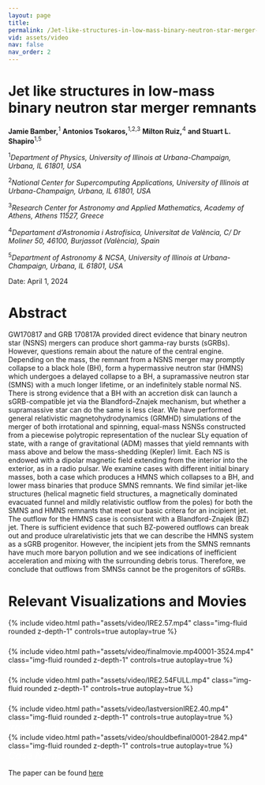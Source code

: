 ```yaml
---
layout: page
title: 
permalink: /Jet-like-structures-in-low-mass-binary-neutron-star-merger-remnants/
vid: assets/video
nav: false
nav_order: 2
---
```



# Jet like structures in low-mass binary neutron star merger remnants

**Jamie Bamber,**<sup>1</sup> **Antonios Tsokaros,**<sup>1,2,3</sup> **Milton Ruiz,**<sup>4</sup> **and Stuart L. Shapiro**<sup>1,5</sup>

<sup>1</sup>*Department of Physics, University of Illinois at Urbana-Champaign, Urbana, IL 61801, USA*

<sup>2</sup>*National Center for Supercomputing Applications, University of Illinois at Urbana-Champaign, Urbana, IL 61801, USA*

<sup>3</sup>*Research Center for Astronomy and Applied Mathematics, Academy of Athens, Athens 11527, Greece*

<sup>4</sup>*Departament d’Astronomia i Astrofı́sica, Universitat de València, C/ Dr Moliner 50, 46100, Burjassot (València), Spain*

<sup>5</sup>*Department of Astronomy & NCSA, University of Illinois at Urbana-Champaign, Urbana, IL 61801, USA*

Date: April 1, 2024

# Abstract 

GW170817 and GRB 170817A provided direct evidence that binary neutron star (NSNS) mergers
can produce short gamma-ray bursts (sGRBs). However, questions remain about the nature of the
central engine. Depending on the mass, the remnant from a NSNS merger may promptly collapse to
a black hole (BH), form a hypermassive neutron star (HMNS) which undergoes a delayed collapse
to a BH, a supramassive neutron star (SMNS) with a much longer lifetime, or an indefinitely stable
normal NS. There is strong evidence that a BH with an accretion disk can launch a sGRB-compatible
jet via the Blandford–Znajek mechanism, but whether a supramassive star can do the same is less
clear. We have performed general relativistic magnetohydrodynamics (GRMHD) simulations of the
merger of both irrotational and spinning, equal-mass NSNSs constructed from a piecewise polytropic
representation of the nuclear SLy equation of state, with a range of gravitational (ADM) masses that
yield remnants with mass above and below the mass-shedding (Kepler) limit. Each NS is endowed
with a dipolar magnetic field extending from the interior into the exterior, as in a radio pulsar.
We examine cases with different initial binary masses, both a case which produces a HMNS which
collapses to a BH, and lower mass binaries that produce SMNS remnants. We find similar jet-like
structures (helical magnetic field structures, a magnetically dominated evacuated funnel and mildly
relativistic outflow from the poles) for both the SMNS and HMNS remnants that meet our basic
critera for an incipient jet. The outflow for the HMNS case is consistent with a Blandford-Znajek
(BZ) jet. There is sufficient evidence that such BZ-powered outflows can break out and produce
ulrarelativistic jets that we can describe the HMNS system as a sGRB progenitor. However, the
incipient jets from the SMNS remnants have much more baryon pollution and we see indications of
inefficient acceleration and mixing with the surrounding debris torus. Therefore, we conclude that
outflows from SMNSs cannot be the progenitors of sGRBs.

# Relevant Visualizations and Movies

<div class="row mt-3">
    <div class="col-sm mt-3 mt-md-0">
        {% include video.html path="assets/video/IRE2.57.mp4" class="img-fluid rounded z-depth-1" controls=true autoplay=true %}
    </div>
</div>
<div class="caption" style="font-size: 20px; font-style: italic; color: rgb(255, 255, 255);">
    irrotational Case: 2.57 
</div>

<div class="row mt-3">
    <div class="col-sm mt-3 mt-md-0">
        {% include video.html path="assets/video/finalmovie.mp40001-3524.mp4" class="img-fluid rounded z-depth-1" controls=true autoplay=true %}
    </div>
</div>
<div class="caption" style="font-size: 20px; font-style: italic; color: rgb(255, 255, 255);">
    case name 
</div>

<div class="row mt-3">
    <div class="col-sm mt-3 mt-md-0">
        {% include video.html path="assets/video/IRE2.54FULL.mp4" class="img-fluid rounded z-depth-1" controls=true autoplay=true %}
    </div>
</div>
<div class="caption" style="font-size: 20px; font-style: italic; color: rgb(255, 255, 255);">
    irrotational Case: 2.54 
</div>

<div class="row mt-3">
    <div class="col-sm mt-3 mt-md-0">
        {% include video.html path="assets/video/lastversionIRE2.40.mp4" class="img-fluid rounded z-depth-1" controls=true autoplay=true %}
    </div>
</div>
<div class="caption" style="font-size: 20px; font-style: italic; color: rgb(255, 255, 255);">
    irrotational Case: 2.40 
</div>


<div class="row mt-3">
    <div class="col-sm mt-3 mt-md-0">
        {% include video.html path="assets/video/shouldbefinal0001-2842.mp4" class="img-fluid rounded z-depth-1" controls=true autoplay=true %}
    </div>
</div>
<div class="caption" style="font-size: 20px; font-style: italic; color: rgb(255, 255, 255);">
    Case Name
</div>





The paper can be found [here](url)




